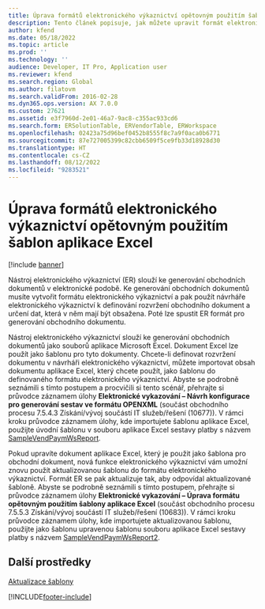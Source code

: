 ```yaml
---
title: Úprava formátů elektronického výkaznictví opětovným použitím šablon aplikace Excel
description: Tento článek popisuje, jak můžete upravit formát elektronického výkaznictví (ER), který se používá ke generování obchodních dokumentů opětovným použitím šablony aplikace Excel.
author: kfend
ms.date: 05/18/2022
ms.topic: article
ms.prod: ''
ms.technology: ''
audience: Developer, IT Pro, Application user
ms.reviewer: kfend
ms.search.region: Global
ms.author: filatovm
ms.search.validFrom: 2016-02-28
ms.dyn365.ops.version: AX 7.0.0
ms.custom: 27621
ms.assetid: e3f7960d-2e01-46a7-9ac8-c355ac933cd6
ms.search.form: ERSolutionTable, ERVendorTable, ERWorkspace
ms.openlocfilehash: 02423a75d96bef0452b8555f8c7a9f0aca0b6771
ms.sourcegitcommit: 87e727005399c82cbb6509f5ce9fb33d18928d30
ms.translationtype: HT
ms.contentlocale: cs-CZ
ms.lasthandoff: 08/12/2022
ms.locfileid: "9283521"
---
```

# <a name="modify-electronic-reporting-formats-by-reapplying-excel-templates"></a>Úprava formátů elektronického výkaznictví opětovným použitím šablon aplikace Excel

[!include [banner](../includes/banner.md)]

Nástroj elektronického výkaznictví (ER) slouží ke generování obchodních dokumentů v elektronické podobě. Ke generování obchodních dokumentů musíte vytvořit formátu elektronického výkaznictví a pak použít návrháře elektronického výkaznictví k definování rozvržení obchodního dokument a určení dat, která v něm mají být obsažena. Poté lze spustit ER formát pro generování obchodního dokumentu.

Nástroj elektronického výkaznictví slouží ke generování obchodních dokumentů jako souborů aplikace Microsoft Excel. Dokument Excel lze použít jako šablonu pro tyto dokumenty. Chcete-li definovat rozvržení dokumentu v návrháři elektronického výkaznictví, můžete importovat obsah dokumentu aplikace Excel, který chcete použít, jako šablonu do definovaného formátu elektronického výkaznictví. Abyste se podrobně seznámili s tímto postupem a procvičili si tento scénář, přehrajte si průvodce záznamem úlohy **Elektronické vykazování – Návrh konfigurace pro generování sestav ve formátu OPENXML** (součást obchodního procesu 7.5.4.3 Získání/vývoj součástí IT služeb/řešení (10677)). V rámci kroku průvodce záznamem úlohy, kde importujete šablonu aplikace Excel, použijte úvodní šablonu v souboru aplikace Excel sestavy platby s názvem [SampleVendPaymWsReport](https://download.microsoft.com/download/e/6/b/e6bb79f0-cc08-44af-96fa-49c7929d4fb8/SampleVendPaymWsReport.xlsx).

Pokud upravíte dokument aplikace Excel, který je použit jako šablona pro obchodní dokument, nová funkce elektronického výkaznictví vám umožní znovu použít aktualizovanou šablonu do formátu elektronického výkaznictví. Formát ER se pak aktualizuje tak, aby odpovídal aktualizované šabloně. Abyste se podrobně seznámili s tímto postupem, přehrajte si průvodce záznamem úlohy **Elektronické vykazování – Úprava formátu opětovným použitím šablony aplikace Excel** (součást obchodního procesu 7.5.5.3 Získání/vývoj součástí IT služeb/řešení (10683)). V rámci kroku průvodce záznamem úlohy, kde importujete aktualizovanou šablonu, použijte jako šablonu upravenou šablonu souboru aplikace Excel sestavy platby s názvem [SampleVendPaymWsReport2](https://download.microsoft.com/download/3/1/0/3104d397-c9c5-4227-b68e-f98625313801/SampleVendPaymWsReport2.xlsx).

## <a name="additional-resources"></a>Další prostředky

[Aktualizace šablony](er-fillable-excel.md#update-a-template)

[!INCLUDE[footer-include](../../../includes/footer-banner.md)]
